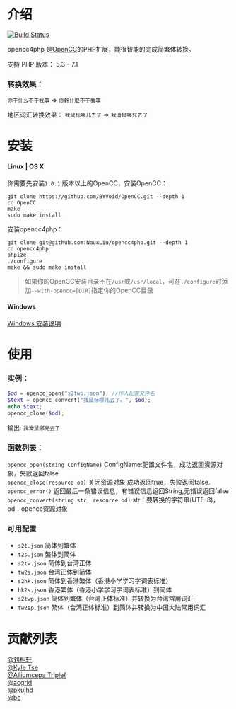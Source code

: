 # 介绍

[![Build Status](https://travis-ci.org/NauxLiu/opencc4php.svg?branch=master)](https://travis-ci.org/NauxLiu/opencc4php)

opencc4php 是[OpenCC](https://github.com/BYVoid/OpenCC)的PHP扩展，能很智能的完成简繁体转换。 

支持 PHP 版本： 5.3 - 7.1

### 转换效果：

`你干什么不干我事` => `你幹什麼不干我事`

地区词汇转换效果：
`我鼠标哪儿去了` => `我滑鼠哪兒去了`

# 安装

#### Linux | OS X

你需要先安装`1.0.1` 版本以上的OpenCC，安装OpenCC：
```
git clone https://github.com/BYVoid/OpenCC.git --depth 1
cd OpenCC
make
sudo make install
```
安装opencc4php：
```
git clone git@github.com:NauxLiu/opencc4php.git --depth 1
cd opencc4php
phpize
./configure
make && sudo make install
```
>如果你的OpenCC安装目录不在`/usr`或`/usr/local`，可在`./configure`时添加`--with-opencc=[DIR]`指定你的OpenCC目录


#### Windows
[Windows 安装说明](https://github.com/NauxLiu/opencc4php/pull/16)

# 使用

### 实例：
```php
$od = opencc_open("s2twp.json"); //传入配置文件名
$text = opencc_convert("我鼠标哪儿去了。", $od);
echo $text;
opencc_close($od);
```
输出:
`我滑鼠哪兒去了`

### 函数列表：

`opencc_open(string ConfigName)`  ConfigName:配置文件名，成功返回资源对象，失败返回false  
`opencc_close(resource ob)`  关闭资源对象,成功返回true，失败返回false.   
`opencc_error()` 返回最后一条错误信息，有错误信息返回String,无错误返回false  
`opencc_convert(string str, resource od)` str：要转换的字符串(UTF-8)，od：opencc资源对象  


### 可用配置
* `s2t.json` 简体到繁体 
* `t2s.json` 繁体到简体 
* `s2tw.json` 简体到台湾正体 
* `tw2s.json` 台湾正体到简体 
* `s2hk.json` 简体到香港繁体（香港小学学习字词表标准） 
* `hk2s.json` 香港繁体（香港小学学习字词表标准）到简体 
* `s2twp.json` 简体到繁体（台湾正体标准）并转换为台湾常用词汇 
* `tw2sp.json` 繁体（台湾正体标准）到简体并转换为中国大陆常用词汇

# 贡献列表
[@刘相轩](https://github.com/NauxLiu)  
[@Kyle Tse](https://github.com/shtse8)  
[@Alliumcepa Triplef](https://github.com/fffonion)  
[@acgrid](https://github.com/acgrid)  
[@pkujhd](https://github.com/pkujhd)  
[@bc](https://github.com/bclow)  

